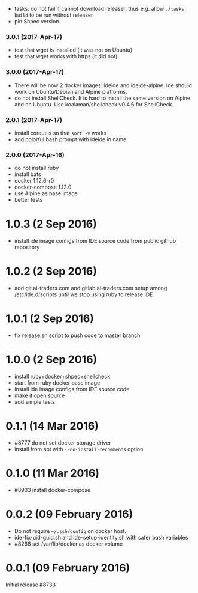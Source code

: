 * tasks: do not fail if cannot download releaser, thus e.g. allow `./tasks build`
 to be run without releaser
* pin Shpec version

### 3.0.1 (2017-Apr-17)

* test that wget is installed (it was not on Ubuntu)
* test that wget works with https (it did not)

### 3.0.0 (2017-Apr-17)

* There will be now 2 docker images: ideide and ideide-alpine. Ide should
 work on Ubuntu/Debian and Alpine platforms.
* do not install ShellCheck. It is hard to install the same version on Alpine
 and on Ubuntu. Use koalaman/shellcheck:v0.4.6 for ShellCheck.

### 2.0.1 (2017-Apr-17)

* install coreutils so that `sort -V` works
* add colorful bash prompt with ideide in name

### 2.0.0 (2017-Apr-16)

* do not install ruby
* install bats
* docker 1.12.6-r0
* docker-compose 1.12.0
* use Alpine as base image
* better tests

# 1.0.3 (2 Sep 2016)

* install ide image configs from IDE source code from public github repository

# 1.0.2 (2 Sep 2016)

* add git.ai-traders.com and gitlab.ai-traders.com setup among /etc/ide.d/scripts
 until we stop using ruby to release IDE

# 1.0.1 (2 Sep 2016)

* fix release.sh script to push code to master branch

# 1.0.0 (2 Sep 2016)

* install ruby+docker+shpec+shellcheck
* start from ruby docker base image
* install ide image configs from IDE source code
* make it open source
* add simple tests

# 0.1.1 (14 Mar 2016)

* #8777 do not set docker storage driver
* install from apt with `--no-install-recommends` option

# 0.1.0 (11 Mar 2016)

* #8933 install docker-compose

# 0.0.2 (09 February 2016)

* Do not require `~/.ssh/config` on docker host.
* ide-fix-uid-guid.sh and ide-setup-identity.sh with safer bash variables
* #8268 set /var/lib/docker as docker volume

# 0.0.1 (09 February 2016)

Initial release #8733
